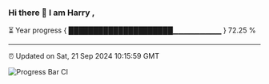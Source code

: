 ### Hi there 👋 I am Harry , 

⏳ Year progress { █████████████████████▁▁▁▁▁▁▁▁▁ } 72.25 %

---

⏰ Updated on Sat, 21 Sep 2024 10:15:59 GMT

![Progress Bar CI](https://github.com/duykhang68/duykhang68/workflows/Progress%20Bar%20CI/badge.svg)
